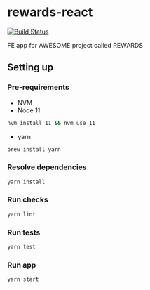 # rewards-react

[![Build Status](https://travis-ci.org/fs/rewards-react.svg?branch=master)](https://travis-ci.org/fs/rewards-react)

FE app for AWESOME project called REWARDS

## Setting up

### Pre-requirements

- NVM
- Node 11

```bash
nvm install 11 && nvm use 11
```

- yarn

```bash
brew install yarn
```

### Resolve dependencies

```bash
yarn install
```

### Run checks

```bash
yarn lint
```

### Run tests

```bash
yarn test
```

### Run app

```bash
yarn start
```

